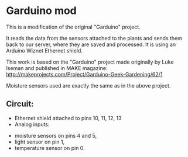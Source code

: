 # Garduino mod

This is a modification of the original "Garduino" project. 

It reads the data from the sensors attached to the plants and sends them back to our server, where they are saved and processed.
It is using an Arduino Wiznet Ethernet shield.

This work is based on the "Garduino" project made originally by Luke Iseman and published in MAKE magazine: http://makeprojects.com/Project/Garduino-Geek-Gardening/62/1 

Moisture sensors used are exactly the same as in the above project.

## Circuit:
* Ethernet shield attached to pins 10, 11, 12, 13
* Analog inputs:
 + moisture sensors on pins 4 and 5,
 + light sensor on pin 1,
 + temperature sensor on pin 0.